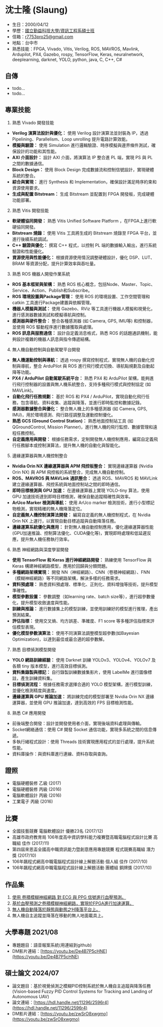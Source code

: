 # 沈士隆 (Slaung)

- 生日：2000/04/12
- 學歷：[國立勤益科技大學/資訊工程系碩士班](https://csie.ncut.edu.tw/)
- 信箱：r7753pro25@gmail.com
- 地點：台中市
- 熟悉技能：FPGA, Vivado, Vitis, Verilog, ROS, MAVROS, Mavlink, Ardupilot, PX4, Gazebo, rospy, TensorFlow, Keras, neuralnetwork, deeplearning, darknet, YOLO, python, java, C, C++, C#

## 自傳
- todo...
- todo...

## 專業技能
1. 熟悉 Vivado 開發技能
- **Verilog 演算法設計與優化：** 使用 Verilog 設計演算法並封裝為 IP，透過Pipelining、Parallelism、Loop unrolling 提升電路計算效能。
- **模擬與驗證：** 使用 Simulation 進行邏輯驗證、時序模擬與邊界條件測試，確保設計的功能和其性能。
- **AXI 介面設計：** 設計 AXI 介面，將演算法 IP 整合進 PL 端，實現 PS 與 PL 之間的數據通信。
- **Block Design：** 使用 Block Design 完成數據流和控制信號設計，實現硬體系統的整合。
- **綜合與實現：** 進行 Synthesis 和 Implementation，確保設計滿足時序約束和資源使用要求。
- **生成與配置 Bitstream：** 生成 Bitstream 並配置到 FPGA 開發板，完成硬體功能部署。

2. 熟悉 Vitis 開發技能
- **軟硬體協同開發：** 熟悉 Vitis Unified Software Platform ，在FPGA上進行軟硬協同開發。
- **Bitstream 燒錄：** 使用 Vitis 工具將生成的 Bitstream 燒錄至 FPGA 平台，並進行後續系統調試。
- **C++ 驗證與優化：** 撰寫 C++ 程式，以控制 PL 端的數據輸入輸出，進行系統驗證和性能優化。
- **資源使用與性能優化：** 根據資源使用情況調整硬體設計，優化 DSP、LUT、BRAM 等資源分配，提升計算效率與吞吐量。

3. 熟悉 ROS 機器人開發作業系統
- **ROS 基本框架與架構：** 熟悉 ROS 核心概念，包括Node、Master、Topic、Service、Action、Publish和Subscribe。
- **ROS 環境設置與Package管理：** 使用 ROS 的環境設置、工作空間管理和 catkin 工具進行Package建置與依賴管理。
- **機器人模擬與測試：** 使用 Gazebo、RViz 等工具進行機器人模擬和視覺化，進行感測器數據測試和模擬導航與控制。
- **感測器與硬件整合：** 整合各種感測器 (如 Camera, GPS, IMU等) 和控制器，並使用 ROS 驅動程序進行數據獲取與處理。
- **ROS 訊息與服務通信：** 設計自定義消息格式，熟悉 ROS 的話題通訊機制，能夠設計複雜的機器人訊息與指令傳遞結構。

4. 無人機自動控制與自動駕駛平台開發
- **無人機運動控制與導航：** 透過 rospy 撰寫控制程式，實現無人機的自動化控制與導航，整合 ArduPilot 與 ROS 進行飛行模式切換、導航點規劃及自動起降等功能。
- **PX4 / ArduPilot 自動駕駛系統平台：** 熟悉 PX4 和 ArduPilot 架構，能夠進行飛行控制器的設置與無人機系統整合，支持多種飛行模式與控制協定 (如 MAVLink)。
- **自動化飛行任務規劃：** 基於 ROS 和 PX4 / ArduPilot，實現自動化飛行任務，包含導航、資料收集、追蹤與降落，並進行即時監控和數據記錄。
- **感測器數據整合與優化：** 整合無人機上的多種感測器 (如 Camera, GPS, IMU)，用於環境感測、飛行路徑調整及運動控制優化。
- **熟悉 GCS (Ground Control Station)：** 熟悉地面控制站工具 (如 QGroundControl, Mission Planner)，進行無人機的飛行監控、數據管理和遠程任務控制。
- **自定義應用與開發：** 根據任務需求，定制開發無人機控制應用，編寫自定義飛行任務腳本或控制演算法，提升無人機的自動化與智能化。

5. 邊緣運算器與無人機控制整合
- **Nvidia Orin NX 邊緣運算器與 APM 飛控板整合：** 實現邊緣運算器 (Nvidia Orin NX) 與 APM 飛控板的系統整合，完成無人機自動控制。
- **ROS、MAVROS 與 MAVLink 通訊整合：** 透過 ROS、MAVROS 和 MAVLink 建立邊緣運算器、飛控系統與地面控制站之間的即時通信。
- **即時目標檢測與 GPU 加速：** 在邊緣運算器上實現 YOLO-tiny 算法，使用 GPU 加速技術達到即時目標檢測，確保自動追蹤精確性與效率。
- **ArUco Marker 檢測與導航：** 使用 ArUco marker 檢測技術，進行小型標記物檢測，實現精確的無人機降落定位。
- **自定義無人機控制演算法開發：** 編寫自定義的無人機控制程式，在 Nvidia Orin NX 上運行，以實現自動目標追蹤與自動降落任務。
- **邊緣運算系統優化與應用：** 針對無人機自動控制應用，優化邊緣運算器性能(GPU加速推論、控制算法優化、CUDA優化等)，實現即時處理和低延遲反應，提升無人機任務執行效率。

6. 熟悉 神經網路與深度學習開發
- **使用 TensorFlow 和 Keras 進行神經網路開發：** 熟練使用 TensorFlow 與 Keras 構建神經網路模型，應用於回歸與分類問題。
- **多種網路架構實現：** 開發 NN（神經網路）、CNN（卷積神經網路）、FNN（模糊神經網路）等不同網路架構，解決多樣的任務需求。
- **資料預處理：** 熟悉資料預處理、標準化、正則化、資料增強等技術，提升模型準確性。
- **模型參數設置：** 參數調整（如learning rate、batch size等），進行超參數優化，提升模型收斂速度與性能。
- **訓練與推論：** 進行數據集上的模型訓練，並使用訓練好的模型進行推理，產出預測結果。
- **評估指標：** 使用交叉熵、均方誤差、準確度、F1 score 等多種評估指標來評估模型表現。
- **優化模型參數演算法：** 使用不同演算法調整模型超參數(如Bayesian Optimization)，以達到最佳或最合適的超參數解。

7. 熟悉 目標偵測模型開發
- **YOLO 網路訓練經驗：** 使用 Darknet 訓練 YOLOv3、YOLOv4、YOLOv7 及各類 tiny 版本模型，進行高效目標偵測。
- **資料集錄製與標記：** 自行錄製訓練數據集影片，使用 LabelMe 進行圖像標註，產生訓練資料集。
- **目標偵測流程：** 根據任務需求選擇合適的 YOLO 模型架構，進行模型訓練，並優化檢測精度與速度。
- **邊緣運算與 GPU 推論加速：** 將訓練完成的模型部署至 Nvidia Orin NX 邊緣運算器，並使用 GPU 推論加速，達到高效的 FPS 目標檢測性能。

8. 熟悉 C# 應用開發
- 前後端整合開發：設計並開發使用者介面，實現後端資料處理與傳輸。
- Socket網絡通信：使用 C# 開發 Socket 通信功能，實現多系統之間的信息傳遞。
- 多執行緒程式設計：使用 Threads 技術實現應用程式的並行處理，提升系統性能。
- 資料庫操作：與資料庫進行連線、資料存取與查詢。

## 證照
- 電腦硬體裝修 乙級 (2017)
- 電腦硬體裝修 丙級 (2016)
- 電腦軟體設計 丙級 (2016)
- 工業電子 丙級 (2016)

## 比賽
- 全國技藝競賽 電腦軟體設計 優勝23名 (2017/12)
- 高雄市政府教育局 106年度高中資訊學科能力複賽暨高職電腦程式設計比賽 高職組 佳作 (2017/11)
- 第四屆來恩盃全國高中職資訊能力暨創意應用專題競賽 程式競賽高職組 潛力獎 (2017/10)
- 106年飆程式網高中職電腦程式設計線上解題活動 個人組 佳作 (2017/10)
- 106年飆程式網高中職電腦程式設計線上解題活動 團體組 銅牌獎 (2017/10)

## 作品集
1. [使用 卷積模糊神經網路 對 ECG 與 PPG 信號進行血壓預測。](https://github.com/Slaung/Blood-Pressure-Estimation-CFNP)
2. [基於血壓預測之卷積模糊神經網路，實現於FPGA進行加速運算。](https://github.com/Slaung/Blood-Pressure-Estimation-CFNP-Implement-FPGA)
3. [無人機自動降落於靜態與動態之H降落平台上。](https://github.com/Slaung/UAV-Automatically-Lands)
4. 無人機自主追蹤並降落在移動的無人地面載具上。

## 大學專題 2021/08
- 專題題目：語音報案系統(用連結到github)
- DM影片連結：[https://youtu.be/De4B7P5cHNE](https://youtu.be/De4B7P5cHNE)

## 碩士論文 2024/07
- 論文題目：基於視覺偵測之模糊PID控制系統於無人機自主追蹤與降落任務(Vision-based Fuzzy PID Control Systems for Tracking and Landing of Autonomous UAV)
- 論文連結：[https://hdl.handle.net/11296/2596r4](https://hdl.handle.net/11296/2596r4)
- DM影片連結：[https://youtu.be/zwSrO8xwgmo](https://youtu.be/zwSrO8xwgmo)
